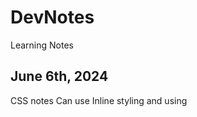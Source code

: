 # DevNotes
Learning Notes
## June 6th, 2024
CSS notes
Can use Inline styling and using <style> in <head> to format 
Link the CSS style sheet to the HTML by using <link> in the <head>  <link href="./style.css" rel='stylesheet'/>
* selector selects all elements in the html code (e.g. change font styles)
Select by class, use . beforehand (e.g. .brand)
Can select and modify multiple classes by id'ing them as class='blank blank2' which creates the option to stylize .blank and .blank2 simultaneously.
class= can be used for multiple values across HTML code, but id= can only be used once for one value. Use #idname to utilize in CSS.
Can target specific attribute a[href*='florence']{color: lightgreen;}
:focus, :visited, :disabled, and :active are all pseudo-classes. A pseudo-class can be attached to any selector. It is always written as a colon : followed by a name. For example p:hover
Specificity heirarchy
        ID
        Class
        Type
  Chain multiple tags together by using . in between.
  In the example above, .main-list selects the element with the.main-list class (the <ul> element). The descendant <li>‘s are selected by adding li to the selector, separated by a space. This results in .main-list li as the final selector.
  space between two types will specify. But order matters. li h4 does not equal h4 li. the former will pull all h4 from li and the latter will pull all li from h4s.
  add comma between selectors to change multiple selectors without having to repeat code.
   background gradient = background: linear-gradient(-45deg, #35577D, #141E30);
  font-weight: bold or normal
  The text-align property can be set to one of the following commonly used values:

    left — aligns text to the left side of its parent element, which in this case is the browser.
    center — centers text inside of its parent element.
    right — aligns text to the right side of its parent element.
    justify— spaces out text in order to align with the right and left side of the parent element.
  opacity- 0 to 1
  background-image
  image {
  background-image: url("https://content.codecademy.com/courses/freelance-1/unit-2/soccer.jpeg");

## June 7th, 2024

  Input img using src <img src:"link">
  list-style: square;      changings bullet point list to squares.  list-style: none; to remove bullets
  img height = height&px

  button:hover for hover button in css
  button {10px 12px;}
  .button1 {border-radius: 2px;} for rounded buttons or in %
  border: 2px solid pink; for border around button

  .button2:hover {
  box-shadow: 0 12px 16px 0 rgba(0,0,0,0.24), 0 17px 50px 0 rgba(0,0,0,0.19);
}            is shadow on hover

auto scale images 
img {
  max-width: 100%;
  height: auto;
}

dope
  width: 80%;
  background-color: white;
  box-shadow: 0 4px 8px 0 rgba(0, 0, 0, 0.2), 0 6px 20px 0 rgba(0, 0, 0, 0.19);


center text on image: after creating two div, one containing the img and the text and one just containg the text
}

.image-container { 
  position: relative;
  display: inline-block;
  }

.image-container img {
  display: block;
  width: 100%;
  height: auto;
}

.image-text {
  position: absolute;
  top: 50%; 
  left: 50%; 
  transform: translate(-50%, -50%); 
  background-color: rgb(102, 151, 134); 
  color: #fff; 
  padding: 5px 10px; 
  font-size: 20px; 
  text-align: center;
}

shorthand padding - top, right, bottom, left (clockwise from top)
p.content-header {
  padding: 6px 11px 4px 9px;
}


